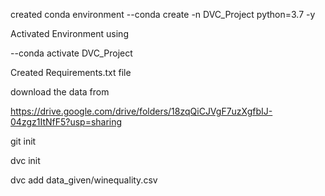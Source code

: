 created conda environment
--conda create -n DVC_Project python=3.7 -y

Activated Environment using

--conda activate DVC_Project

Created Requirements.txt file

download the data from

https://drive.google.com/drive/folders/18zqQiCJVgF7uzXgfbIJ-04zgz1ItNfF5?usp=sharing

git init

dvc init 

dvc add data_given/winequality.csv
